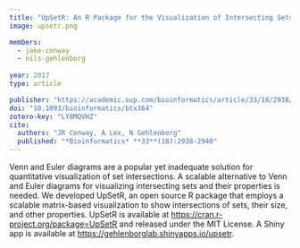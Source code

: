 ```yaml
---
title: "UpSetR: An R Package for the Visualization of Intersecting Sets and their Properties"
image: upsetr.png

members:
  - jake-conway
  - nils-gehlenborg
  
year: 2017
type: article

publisher: "https://academic.oup.com/bioinformatics/article/33/18/2938/3884387"
doi: "10.1093/bioinformatics/btx364"
zotero-key: "LY8MQVHZ"
cite:
  authors: "JR Conway, A Lex, N Gehlenborg"
  published: "*Bioinformatics* **33**(18):2938-2940"
---
```

Venn and Euler diagrams are a popular yet inadequate solution for quantitative visualization of set intersections. A scalable alternative to Venn and Euler diagrams for visualizing intersecting sets and their properties is needed. We developed UpSetR, an open source R package that employs a scalable matrix-based visualization to show intersections of sets, their size, and other properties. UpSetR is available at https://cran.r-project.org/package=UpSetR and released under the MIT License. A Shiny app is available at https://gehlenborglab.shinyapps.io/upsetr.
